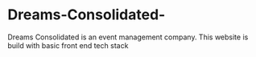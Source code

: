 # Dreams-Consolidated-
Dreams Consolidated is an event management company. This website is build with basic front end tech stack
